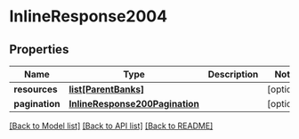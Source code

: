 # InlineResponse2004

## Properties
Name | Type | Description | Notes
------------ | ------------- | ------------- | -------------
**resources** | [**list[ParentBanks]**](ParentBanks.md) |  | [optional] 
**pagination** | [**InlineResponse200Pagination**](InlineResponse200Pagination.md) |  | [optional] 

[[Back to Model list]](../README.md#documentation-for-models) [[Back to API list]](../README.md#documentation-for-api-endpoints) [[Back to README]](../README.md)


